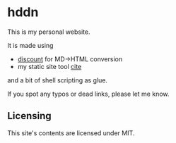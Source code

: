 # hddn

This is my personal website.

It is made using

- [discount](https://www.pell.portland.or.us/~orc/Code/discount/) for MD-\>HTML
  conversion
- my static site tool [cite](https://github.com/hannah-scott/cite)

and a bit of shell scripting as glue.

If you spot any typos or dead links, please let me know.

## Licensing

This site's contents are licensed under MIT.
